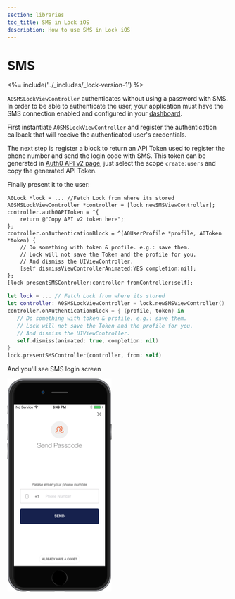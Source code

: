 ```yaml
---
section: libraries
toc_title: SMS in Lock iOS
description: How to use SMS in Lock iOS
---
```


# SMS

<%= include('../_includes/_lock-version-1') %>

`A0SMSLockViewController` authenticates without using a password with SMS. In order to be able to authenticate the user, your application must have the SMS connection enabled and configured in your [dashboard](${manage_url}/#/connections/passwordless).

First instantiate `A0SMSLockViewController` and register the authentication callback that will receive the authenticated user's credentials.

The next step is register a block to return an API Token used to register the  phone number and send the login code with SMS. This token can be generated in  [Auth0 API v2 page](/api/v2), just select the scope `create:users` and copy the generated API Token.

Finally present it to the user:
```objc
A0Lock *lock = ... //Fetch Lock from where its stored
A0SMSLockViewController *controller = [lock newSMSViewController];
controller.auth0APIToken = ^{
    return @"Copy API v2 token here";
};
controller.onAuthenticationBlock = ^(A0UserProfile *profile, A0Token *token) {
    // Do something with token & profile. e.g.: save them.
    // Lock will not save the Token and the profile for you.
    // And dismiss the UIViewController.
    [self dismissViewControllerAnimated:YES completion:nil];
};
[lock presentSMSController:controller fromController:self];
```

```swift
let lock = ... // Fetch Lock from where its stored
let controller: A0SMSLockViewController = lock.newSMSViewController()
controller.onAuthenticationBlock = { (profile, token) in
   // Do something with token & profile. e.g.: save them.
   // Lock will not save the Token and the profile for you.
   // And dismiss the UIViewController.
   self.dismiss(animated: true, completion: nil)
}
lock.presentSMSController(controller, from: self)
```
And you'll see SMS login screen

![Lock SMS Screenshot](/media/articles/libraries/lock-ios/Lock-SMS-Screenshot.png)
